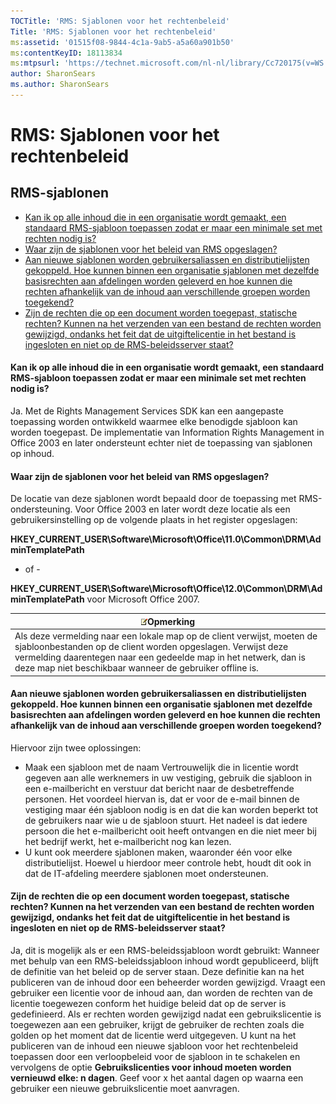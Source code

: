 ```yaml
---
TOCTitle: 'RMS: Sjablonen voor het rechtenbeleid'
Title: 'RMS: Sjablonen voor het rechtenbeleid'
ms:assetid: '01515f08-9844-4c1a-9ab5-a5a60a901b50'
ms:contentKeyID: 18113834
ms:mtpsurl: 'https://technet.microsoft.com/nl-nl/library/Cc720175(v=WS.10)'
author: SharonSears
ms.author: SharonSears
---
```


RMS: Sjablonen voor het rechtenbeleid
=====================================

RMS-sjablonen
-------------

-   [Kan ik op alle inhoud die in een organisatie wordt gemaakt, een standaard RMS-sjabloon toepassen zodat er maar een minimale set met rechten nodig is?](#bkmk_57)
-   [Waar zijn de sjablonen voor het beleid van RMS opgeslagen?](#bkmk_58)
-   [Aan nieuwe sjablonen worden gebruikersaliassen en distributielijsten gekoppeld. Hoe kunnen binnen een organisatie sjablonen met dezelfde basisrechten aan afdelingen worden geleverd en hoe kunnen die rechten afhankelijk van de inhoud aan verschillende groepen worden toegekend?](#bkmk_59)
-   [Zijn de rechten die op een document worden toegepast, statische rechten? Kunnen na het verzenden van een bestand de rechten worden gewijzigd, ondanks het feit dat de uitgiftelicentie in het bestand is ingesloten en niet op de RMS-beleidsserver staat?](#bkmk_60)

<span id="BKMK_57"></span>
#### Kan ik op alle inhoud die in een organisatie wordt gemaakt, een standaard RMS-sjabloon toepassen zodat er maar een minimale set met rechten nodig is?

Ja. Met de Rights Management Services SDK kan een aangepaste toepassing worden ontwikkeld waarmee elke benodigde sjabloon kan worden toegepast. De implementatie van Information Rights Management in Office 2003 en later ondersteunt echter niet de toepassing van sjablonen op inhoud.

<span id="BKMK_58"></span>
#### Waar zijn de sjablonen voor het beleid van RMS opgeslagen?

De locatie van deze sjablonen wordt bepaald door de toepassing met RMS-ondersteuning. Voor Office 2003 en later wordt deze locatie als een gebruikersinstelling op de volgende plaats in het register opgeslagen:

**HKEY\_CURRENT\_USER\\Software\\Microsoft\\Office\\11.0\\Common\\DRM\\AdminTemplatePath**

- of -

**HKEY\_CURRENT\_USER\\Software\\Microsoft\\Office\\12.0\\Common\\DRM\\AdminTemplatePath** voor Microsoft Office 2007.

| ![](/security-updates/images/Cc720175.note(WS.10).gif)Opmerking                                                                                                                                                                                              |
|-------------------------------------------------------------------------------------------------------------------------------------------------------------------------------------------------------------------------------------------------------------------------|
| Als deze vermelding naar een lokale map op de client verwijst, moeten de sjabloonbestanden op de client worden opgeslagen. Verwijst deze vermelding daarentegen naar een gedeelde map in het netwerk, dan is deze map niet beschikbaar wanneer de gebruiker offline is. |

<span id="BKMK_59"></span>
#### Aan nieuwe sjablonen worden gebruikersaliassen en distributielijsten gekoppeld. Hoe kunnen binnen een organisatie sjablonen met dezelfde basisrechten aan afdelingen worden geleverd en hoe kunnen die rechten afhankelijk van de inhoud aan verschillende groepen worden toegekend?

Hiervoor zijn twee oplossingen:

-   Maak een sjabloon met de naam Vertrouwelijk die in licentie wordt gegeven aan alle werknemers in uw vestiging, gebruik die sjabloon in een e-mailbericht en verstuur dat bericht naar de desbetreffende personen. Het voordeel hiervan is, dat er voor de e-mail binnen de vestiging maar één sjabloon nodig is en dat die kan worden beperkt tot de gebruikers naar wie u de sjabloon stuurt. Het nadeel is dat iedere persoon die het e-mailbericht ooit heeft ontvangen en die niet meer bij het bedrijf werkt, het e-mailbericht nog kan lezen.
-   U kunt ook meerdere sjablonen maken, waaronder één voor elke distributielijst. Hoewel u hierdoor meer controle hebt, houdt dit ook in dat de IT-afdeling meerdere sjablonen moet ondersteunen.

<span id="BKMK_60"></span>
#### Zijn de rechten die op een document worden toegepast, statische rechten? Kunnen na het verzenden van een bestand de rechten worden gewijzigd, ondanks het feit dat de uitgiftelicentie in het bestand is ingesloten en niet op de RMS-beleidsserver staat?

Ja, dit is mogelijk als er een RMS-beleidssjabloon wordt gebruikt: Wanneer met behulp van een RMS-beleidssjabloon inhoud wordt gepubliceerd, blijft de definitie van het beleid op de server staan. Deze definitie kan na het publiceren van de inhoud door een beheerder worden gewijzigd. Vraagt een gebruiker een licentie voor de inhoud aan, dan worden de rechten van de licentie toegewezen conform het huidige beleid dat op de server is gedefinieerd. Als er rechten worden gewijzigd nadat een gebruikslicentie is toegewezen aan een gebruiker, krijgt de gebruiker de rechten zoals die golden op het moment dat de licentie werd uitgegeven. U kunt na het publiceren van de inhoud een nieuwe sjabloon voor het rechtenbeleid toepassen door een verloopbeleid voor de sjabloon in te schakelen en vervolgens de optie **Gebruikslicenties voor inhoud moeten worden vernieuwd elke: n dagen**. Geef voor x het aantal dagen op waarna een gebruiker een nieuwe gebruikslicentie moet aanvragen.
